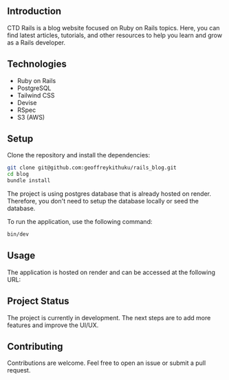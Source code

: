 
## Introduction

CTD Rails is a blog website focused on Ruby on Rails topics. Here, you can find latest articles, tutorials, and other resources to help you learn and grow as a Rails developer.

## Technologies

- Ruby on Rails
- PostgreSQL
- Tailwind CSS
- Devise
- RSpec
- S3 (AWS)

## Setup

Clone the repository and install the dependencies:

```bash
git clone git@github.com:geoffreykithuku/rails_blog.git
cd blog
bundle install
```

The project is using postgres database that is already hosted on render. Therefore, you don't need to setup the database locally or seed the database.

To run the application, use the following command:

```bash
bin/dev
```

## Usage

The application is hosted on render and can be accessed at the following URL:

## Project Status

The project is currently in development. The next steps are to add more features and improve the UI/UX.

## Contributing

Contributions are welcome. Feel free to open an issue or submit a pull request.